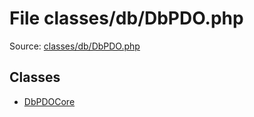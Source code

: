 File classes/db/DbPDO.php
=========

Source: [classes/db/DbPDO.php](https://github.com/PrestaShop/PrestaShop/blob/1.5.0.9/classes/db/DbPDO.php)


Classes
-------

* [DbPDOCore](class.DbPDOCore.md)

